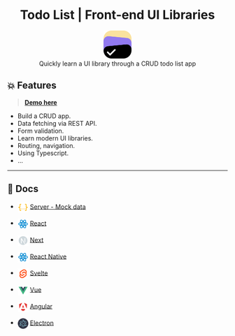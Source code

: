 <h1 align="center">Todo List | Front-end UI Libraries</h1>

<div align="center">
  <img width="64" src="./.docs/imgs/logo.png" />
  <div>Quickly learn a UI library through a CRUD todo list app</div>
</div>

## 💥 Features

> **[Demo here](./DEMO.md)**

- Build a CRUD app.
- Data fetching via REST API.
- Form validation.
- Learn modern UI libraries.
- Routing, navigation.
- Using Typescript.
- ...

---

## 📄 Docs

- <img src="./.docs/imgs/json.svg" width="24" align="center" /> [Server - Mock data](./server/README.md)

- <img src="./.docs/imgs/react.svg" width="24" align="center" /> [React](./react/README.md)

- <img src="./.docs/imgs/next.svg" width="24" align="center" /> [Next](./next/README.md)

- <img src="./.docs/imgs/react.svg" width="24" align="center" /> [React Native](./react-native/README.md)

- <img src="./.docs/imgs/svelte.svg" width="24" align="center" /> [Svelte](./svelte/README.md)

- <img src="./.docs/imgs/vue.svg" width="24" align="center" /> [Vue](./vue/README.md)

- <img src="./.docs/imgs/angular.svg" width="24" align="center" /> [Angular](./angular/README.md)

- <img src="./.docs/imgs/electron.svg" width="24" align="center" /> [Electron](./electron/README.md)
